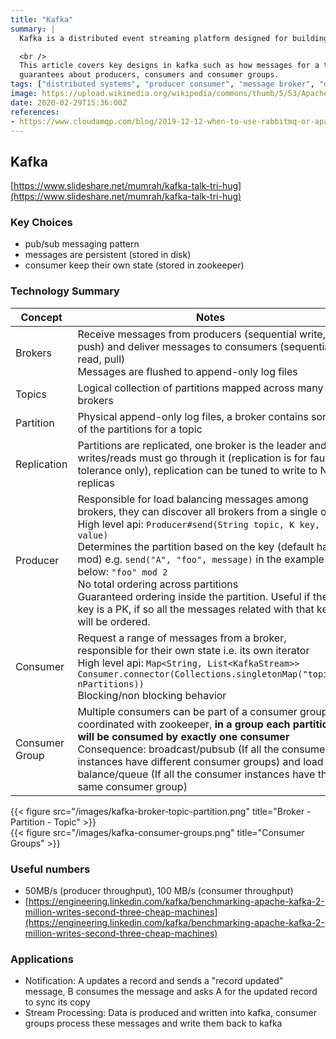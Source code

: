 ```yaml
---
title: "Kafka"
summary: |
  Kafka is a distributed event streaming platform designed for building high-throughput, fault-tolerant, and scalable data streaming applications.

  <br />
  This article covers key designs in kafka such as how messages for a topic are shared into partitions assigned to brokers. Then we see some
  guarantees about producers, consumers and consumer groups.
tags: ["distributed systems", "producer consumer", "message broker", "data streams", "partitioning"]
image: https://upload.wikimedia.org/wikipedia/commons/thumb/5/53/Apache_kafka_wordtype.svg/1200px-Apache_kafka_wordtype.svg.png
date: 2020-02-29T15:36:00Z
references:
- https://www.cloudamqp.com/blog/2019-12-12-when-to-use-rabbitmq-or-apache-kafka.html
---
```


## Kafka

[https://www.slideshare.net/mumrah/kafka-talk-tri-hug](https://www.slideshare.net/mumrah/kafka-talk-tri-hug)

### Key Choices

- pub/sub messaging pattern
- messages are persistent (stored in disk)
- consumer keep their own state (stored in zookeeper)

### Technology Summary

| Concept | Notes |
| --- | --- |
| Brokers | Receive messages from producers (sequential write, push) and deliver messages to consumers (sequential read, pull) <br /> Messages are flushed to append-only log files |
| Topics | Logical collection of partitions mapped across many brokers |
| Partition | Physical append-only log files, a broker contains some of the partitions for a topic |
| Replication | Partitions are replicated, one broker is the leader and all writes/reads must go through it (replication is for fault tolerance only), replication can be tuned to write to N replicas |
| Producer | Responsible for load balancing messages among brokers, they can discover all brokers from a single one <br /> High level api: `Producer#send(String topic, K key, V value)` <br /> Determines the partition based on the key (default hash mod) e.g. `send("A", "foo", message)`  in the example below: `"foo" mod 2` <br /> No total ordering across partitions <br /> Guaranteed ordering inside the partition. Useful if the key is a PK, if so all the messages related with that key will be ordered. |
| Consumer | Request a range of messages from a broker, responsible for their own state i.e. its own iterator <br /> High level api: `Map<String, List<KafkaStream>> Consumer.connector(Collections.singletonMap("topic", nPartitions))` <br /> Blocking/non blocking behavior |
| Consumer Group | Multiple consumers can be part of a consumer group coordinated with zookeeper, **in a group each partition will be consumed by exactly one consumer** <br /> Consequence: broadcast/pubsub (If all the consumer instances have different consumer groups) and load balance/queue (If all the consumer instances have the same consumer group) |

<div class="tw-flex tw-gap-4 tw-flex-col md:tw-flex-row">
    <div class="">
        {{< figure src="/images/kafka-broker-topic-partition.png" title="Broker - Partition - Topic" >}}
    </div>
    <div class="">
        {{< figure src="/images/kafka-consumer-groups.png" title="Consumer Groups" >}}
    </div>
</div>

### Useful numbers

- 50MB/s (producer throughput), 100 MB/s (consumer throughput)
- [https://engineering.linkedin.com/kafka/benchmarking-apache-kafka-2-million-writes-second-three-cheap-machines](https://engineering.linkedin.com/kafka/benchmarking-apache-kafka-2-million-writes-second-three-cheap-machines)

### Applications

- Notification: A updates a record and sends a "record updated" message, B consumes the message and asks A for the updated record to sync its copy
- Stream Processing: Data is produced and written into kafka, consumer groups process these messages and write them back to kafka
